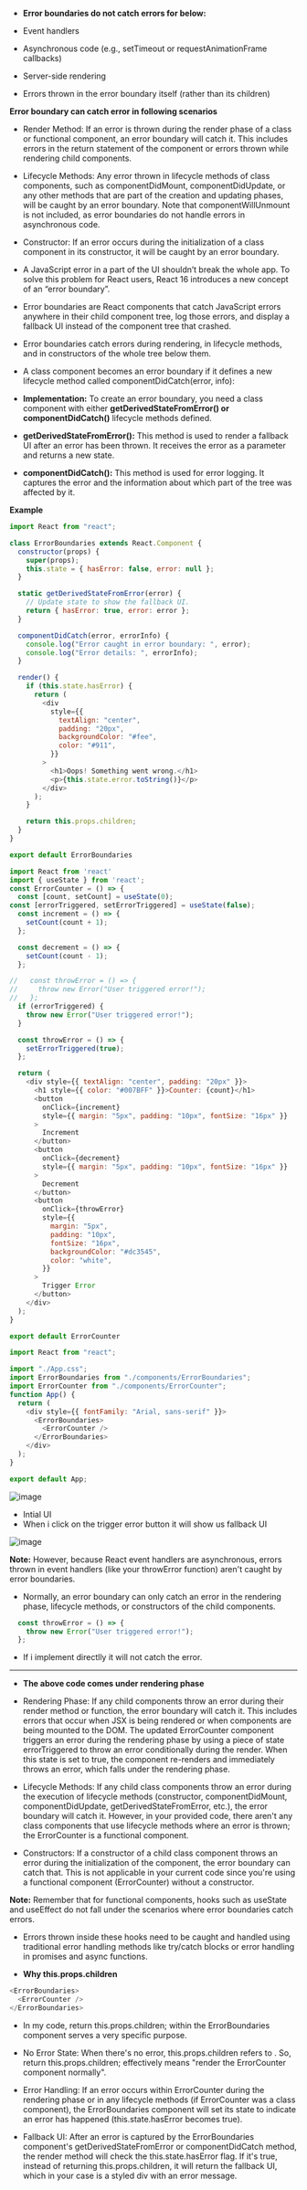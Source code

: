 
- **Error boundaries do not catch errors for below:**

- Event handlers
- Asynchronous code (e.g., setTimeout or requestAnimationFrame callbacks)
- Server-side rendering
- Errors thrown in the error boundary itself (rather than its children)

**Error boundary can catch error in following scenarios**
- Render Method: If an error is thrown during the render phase of a class or functional component, an error boundary will catch it. This includes errors in the return statement of the component or errors thrown while rendering child components.
- Lifecycle Methods: Any error thrown in lifecycle methods of class components, such as componentDidMount, componentDidUpdate, or any other methods that are part of the creation and updating phases, will be caught by an error boundary. Note that componentWillUnmount is not included, as error boundaries do not handle errors in asynchronous code.
- Constructor: If an error occurs during the initialization of a class component in its constructor, it will be caught by an error boundary.

- A JavaScript error in a part of the UI shouldn’t break the whole app. To solve this problem for React users, React 16 introduces a new concept of an “error boundary”.

- Error boundaries are React components that catch JavaScript errors anywhere in their child component tree, log those errors, and display a fallback UI instead of the component tree that crashed.
- Error boundaries catch errors during rendering, in lifecycle methods, and in constructors of the whole tree below them.

- A class component becomes an error boundary if it defines a new lifecycle method called componentDidCatch(error, info):

- **Implementation:** To create an error boundary, you need a class component with either **getDerivedStateFromError() or componentDidCatch()** lifecycle methods defined.
- **getDerivedStateFromError():** This method is used to render a fallback UI after an error has been thrown. It receives the error as a parameter and returns a new state.
- **componentDidCatch():** This method is used for error logging. It captures the error and the information about which part of the tree was affected by it.

**Example**

```js
import React from "react";

class ErrorBoundaries extends React.Component {
  constructor(props) {
    super(props);
    this.state = { hasError: false, error: null };
  }

  static getDerivedStateFromError(error) {
    // Update state to show the fallback UI.
    return { hasError: true, error: error };
  }

  componentDidCatch(error, errorInfo) {
    console.log("Error caught in error boundary: ", error);
    console.log("Error details: ", errorInfo);
  }

  render() {
    if (this.state.hasError) {
      return (
        <div
          style={{
            textAlign: "center",
            padding: "20px",
            backgroundColor: "#fee",
            color: "#911",
          }}
        >
          <h1>Oops! Something went wrong.</h1>
          <p>{this.state.error.toString()}</p>
        </div>
      );
    }

    return this.props.children;
  }
}

export default ErrorBoundaries
```

```js
import React from 'react'
import { useState } from 'react';
const ErrorCounter = () => {
  const [count, setCount] = useState(0);
const [errorTriggered, setErrorTriggered] = useState(false);
  const increment = () => {
    setCount(count + 1);
  };

  const decrement = () => {
    setCount(count - 1);
  };

//   const throwError = () => {
//     throw new Error("User triggered error!");
//   };
  if (errorTriggered) {
    throw new Error("User triggered error!");
  }

  const throwError = () => {
    setErrorTriggered(true);
  };

  return (
    <div style={{ textAlign: "center", padding: "20px" }}>
      <h1 style={{ color: "#007BFF" }}>Counter: {count}</h1>
      <button
        onClick={increment}
        style={{ margin: "5px", padding: "10px", fontSize: "16px" }}
      >
        Increment
      </button>
      <button
        onClick={decrement}
        style={{ margin: "5px", padding: "10px", fontSize: "16px" }}
      >
        Decrement
      </button>
      <button
        onClick={throwError}
        style={{
          margin: "5px",
          padding: "10px",
          fontSize: "16px",
          backgroundColor: "#dc3545",
          color: "white",
        }}
      >
        Trigger Error
      </button>
    </div>
  );
}

export default ErrorCounter
```

```js
import React from "react";

import "./App.css";
import ErrorBoundaries from "./components/ErrorBoundaries";
import ErrorCounter from "./components/ErrorCounter";
function App() {
  return (
    <div style={{ fontFamily: "Arial, sans-serif" }}>
      <ErrorBoundaries>
        <ErrorCounter />
      </ErrorBoundaries>
    </div>
  );
}

export default App;
```


![image](https://github.com/venkatdas/Interview_prep/assets/43024084/759e7a29-5387-46a8-bc01-7fd93b3f2f39)

- Intial UI
- When i click on the trigger error button it will show us fallback UI

![image](https://github.com/venkatdas/Interview_prep/assets/43024084/08294d20-914b-4a7c-b703-b02f58d3da89)



**Note:**  However, because React event handlers are asynchronous, errors thrown in event handlers (like your throwError function) aren't caught by error boundaries. 
- Normally, an error boundary can only catch an error in the rendering phase, lifecycle methods, or constructors of the child components.

```js
  const throwError = () => {
    throw new Error("User triggered error!");
  };
```

- If i implement directlly it will not catch the error.
________________

- **The above code comes under rendering phase**

- Rendering Phase: If any child components throw an error during their render method or function, the error boundary will catch it. This includes errors that occur when JSX is being rendered or when components are being mounted to the DOM. The updated ErrorCounter component triggers an error during the rendering phase by using a piece of state errorTriggered to throw an error conditionally during the render. When this state is set to true, the component re-renders and immediately throws an error, which falls under the rendering phase.
- Lifecycle Methods: If any child class components throw an error during the execution of lifecycle methods (constructor, componentDidMount, componentDidUpdate, getDerivedStateFromError, etc.), the error boundary will catch it. However, in your provided code, there aren't any class components that use lifecycle methods where an error is thrown; the ErrorCounter is a functional component.
- Constructors: If a constructor of a child class component throws an error during the initialization of the component, the error boundary can catch that. This is not applicable in your current code since you're using a functional component (ErrorCounter) without a constructor.

**Note:** Remember that for functional components, hooks such as useState and useEffect do not fall under the scenarios where error boundaries catch errors.
- Errors thrown inside these hooks need to be caught and handled using traditional error handling methods like try/catch blocks or error handling in promises and async functions.







- **Why this.props.children**
```js
<ErrorBoundaries>
  <ErrorCounter />
</ErrorBoundaries>
```

-  In my code, return this.props.children; within the ErrorBoundaries component serves a very specific purpose.


- No Error State: When there's no error, this.props.children refers to <ErrorCounter />. So, return this.props.children; effectively means "render the ErrorCounter component normally".
- Error Handling: If an error occurs within ErrorCounter during the rendering phase or in any lifecycle methods (if ErrorCounter was a class component), the ErrorBoundaries component will set its state to indicate an error has happened (this.state.hasError becomes true).
- Fallback UI: After an error is captured by the ErrorBoundaries component's getDerivedStateFromError or componentDidCatch method, the render method will check the this.state.hasError flag. If it's true, instead of returning this.props.children, it will return the fallback UI, which in your case is a styled div with an error message.

